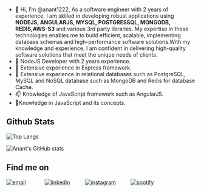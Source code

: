 - 👋 Hi, I’m @anant1222,  As a software engineer with 2 years of experience, I am skilled in developing robust applications using **NODEJS, ANGULARJS, MYSQL, POSTGRESSQL, MONGODB, REDIS,AWS-S3** and various 3rd party libraries. My expertise in these technologies enables me to build efficient, scalable, implementing database schemas and high-performance software solutions.With my knowledge and experience, I am confident in delivering high-quality software solutions that meet the unique needs of clients.
- 👀 NodeJS Developer with 2 years experience.
- 🌱 Extensive experience in Express framework.
- 💞️ Extensive experience in relational databases such as PostgreSQL, MySQL and NoSQL database such as 
      MongoDB and Redis for database Cache.
- 📫 Knowledge of JavaScript framework such as AngularJS.
- 🤙Knowledge in JavaScript and its concepts.




<!---
anant1222/anant1222 is a ✨ special ✨ repository because its `README.md` (this file) appears on your GitHub profile.
You can click the Preview link to take a look at your changes.
--->

## Github Stats




<!-- ![Aenq's GitHub stats](https://github-readme-stats.vercel.app/api?username=anant1222&show_icons=true)
<p><img src="https://github-readme-stats.vercel.app/api/top-langs?username=anant1222&show_icons=true&locale=en&layout=compact" alt="aenq"/></p>
 -->
![Top Langs](https://github-readme-stats.vercel.app/api/top-langs/?username=anant1222&layout=compact&theme=dark&langs_count=18)

![Anant's GitHub stats](https://github-readme-stats.vercel.app/api?username=anant1222&theme=dark&show_icons=true)

 
 
 
## Find me on
<p>
  <a href="mailto:anantkumary92gmail.com"><img src="https://img.icons8.com/color/96/000000/gmail.png" alt="email"/></a> &ensp;&ensp;&ensp;&ensp;&ensp;&ensp;
  <a href="https://www.linkedin.com/in/anant1222"><img src="https://img.icons8.com/color/96/000000/linkedin.png" alt="linkedin"/></a>&ensp;&ensp;&ensp;&ensp;&ensp;
  <a href="https://www.instagram.com/anant1222/"><img src="https://img.icons8.com/color/96/000000/instagram-new.png" alt="instagram"/></a>&ensp;&ensp;&ensp;&ensp;&ensp;
  <a href="https://open.spotify.com/user/31rslm3otyy4j7ekgzmoy5ixrxqm"><img src="https://img.icons8.com/color/96/000000/spotify--v1.png" alt="spotify"/></a>&ensp;&ensp;&ensp;&ensp;&ensp;
